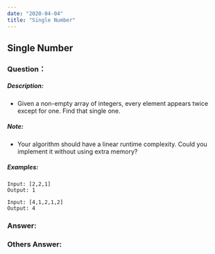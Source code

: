 ```yaml
---
date: "2020-04-04"
title: "Single Number"
---
```


## Single Number

### Question：

##### Description:
* Given a non-empty array of integers, every element appears twice except for one. Find that single one.

##### Note:
* Your algorithm should have a linear runtime complexity. Could you implement it without using extra memory?

##### Examples:
```
Input: [2,2,1]
Output: 1

Input: [4,1,2,1,2]
Output: 4
```

### Answer:

### Others Answer: